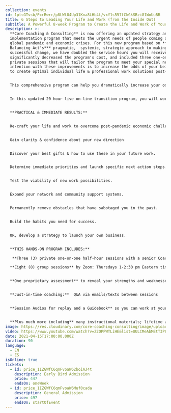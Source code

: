 ```yaml
---
collection: events
id: 1ptsGTvsb/PcrRwrr/p8LWt84Up31Kna8LHb4t/vxY1s557fCkGkSBzi81WnUuBR
title: 6 Steps to Leading Your Life and Work (from the Inside Out)
subtitle: A Powerful 8-week Program to Create the Life and Work of Your Dreams
description: >-
  **Core Coaching & Consulting** is now offering an updated strategy and
  implementation program that meets the urgent needs of people coming out of the
  global pandemic and economic crises. For this new program based on ***The
  Balancing Act's*** pragmatic,  systemic, strategic approach to making
  successful change, we have doubled the service hours you will receive,
  significantly decreased the program's cost, and included three one-on-one
  private sessions that will tailor the program to meet your special needs. Our
  intention with these improvements is to increase the odds of your being able
  to create optimal individual life & professional work solutions post-crisis. 


  This comprehensive program can help you dramatically increase your odds of success if you: a) want to make big changes in your life or work, b) would like to explore the viability of starting your own business, c) want to become a more effective leader, or d) would like to rebalance your life and work when it is time to emerge into a new normal.


  In this updated 20-hour live on-line transition program, you will work with expert coaches (in life, career, and business) to generate these... 


  **PRACTICAL & IMMEDIATE RESULTS:** 


  Re-craft your life and work to overcome post-pandemic economic challenges.


  Gain clarity & confidence about your new direction  


  Discover your best gifts & how to use these in your future work.  


  Determine immediate priorities and launch specific next action steps.  


  Test the viability of new work possibilities. 


  Expand your network and community support systems.


  Permanently remove obstacles that have sabotaged you in the past.  


  Build the habits you need for success.   


  OR, develop a strategy to launch your own business.


  **THIS HANDS-ON PROGRAM INCLUDES:**

   **Three (3) private one-on-one half-hour sessions with a senior Coach:**  Benefit from an individual onboarding jumpstart session immediately upon signing up, a mid-term session to ensure you're on track, a post-program session to solidify your results.

  **Eight (8) group sessions** by Zoom: Thursdays 1-2:30 pm Eastern time starting April 8th, immediately after Easter.  Sessions will be simultaneously translated on separate channels (English and Spanish).


  **One proprietary assessment** to reveal your strengths and weaknesses


  **Just-in-time coaching:**  Q&A via emails/texts between sessions


  **Session Audios for replay and a Guidebook** so you can work at your own pace AND continue your progress post-program


  **Plus much more including** many instructional materials; lifetime access to the group's website portal where all resources are available.
image: https://res.cloudinary.com/core-coaching-consulting/image/upload/v1600812431/happy%20group.jpg
video: https://www.youtube.com/watch?v=Z2OPFWTLiHE&list=UULCMeAbMEtT3P8es6rrT7Wg&index=2
date: 2021-04-15T17:00:00.000Z
duration: 90
language:
  - EN
  - ES
isOnline: true
tickets:
  - id: price_1IZGWfC6qmFvoaW62boiAJ4t
    description: Early Bird Admission
    price: 447
    endsOn: oneWeek
  - id: price_1IZGWfC6qmFvoaW6Muf0cada
    description: General Admission
    price: 497
    endsOn: startOfEvent
---
```

